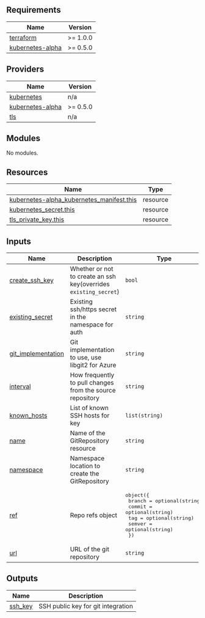 <!--- start terraform-docs --->
## Requirements

| Name | Version |
|------|---------|
| <a name="requirement_terraform"></a> [terraform](#requirement\_terraform) | >= 1.0.0 |
| <a name="requirement_kubernetes-alpha"></a> [kubernetes-alpha](#requirement\_kubernetes-alpha) | >= 0.5.0 |

## Providers

| Name | Version |
|------|---------|
| <a name="provider_kubernetes"></a> [kubernetes](#provider\_kubernetes) | n/a |
| <a name="provider_kubernetes-alpha"></a> [kubernetes-alpha](#provider\_kubernetes-alpha) | >= 0.5.0 |
| <a name="provider_tls"></a> [tls](#provider\_tls) | n/a |

## Modules

No modules.

## Resources

| Name | Type |
|------|------|
| [kubernetes-alpha_kubernetes_manifest.this](https://registry.terraform.io/providers/hashicorp/kubernetes-alpha/latest/docs/resources/kubernetes_manifest) | resource |
| [kubernetes_secret.this](https://registry.terraform.io/providers/hashicorp/kubernetes/latest/docs/resources/secret) | resource |
| [tls_private_key.this](https://registry.terraform.io/providers/hashicorp/tls/latest/docs/resources/private_key) | resource |

## Inputs

| Name | Description | Type | Default | Required |
|------|-------------|------|---------|:--------:|
| <a name="input_create_ssh_key"></a> [create\_ssh\_key](#input\_create\_ssh\_key) | Whether or not to create an ssh key(overrides `existing_secret`) | `bool` | `false` | no |
| <a name="input_existing_secret"></a> [existing\_secret](#input\_existing\_secret) | Existing ssh/https secret in the namespace for auth | `string` | `null` | no |
| <a name="input_git_implementation"></a> [git\_implementation](#input\_git\_implementation) | Git implementation to use, use libgit2 for Azure | `string` | `"go-git"` | no |
| <a name="input_interval"></a> [interval](#input\_interval) | How frequently to pull changes from the source repository | `string` | `"1m0s"` | no |
| <a name="input_known_hosts"></a> [known\_hosts](#input\_known\_hosts) | List of known SSH hosts for key | `list(string)` | `[]` | no |
| <a name="input_name"></a> [name](#input\_name) | Name of the GitRepository resource | `string` | n/a | yes |
| <a name="input_namespace"></a> [namespace](#input\_namespace) | Namespace location to create the GitRepository | `string` | `"flux-system"` | no |
| <a name="input_ref"></a> [ref](#input\_ref) | Repo refs object | <pre>object({<br>    branch = optional(string)<br>    commit = optional(string)<br>    tag    = optional(string)<br>    semver = optional(string)<br>  })</pre> | <pre>{<br>  "branch": "main"<br>}</pre> | no |
| <a name="input_url"></a> [url](#input\_url) | URL of the git repository | `string` | n/a | yes |

## Outputs

| Name | Description |
|------|-------------|
| <a name="output_ssh_key"></a> [ssh\_key](#output\_ssh\_key) | SSH public key for git integration |
